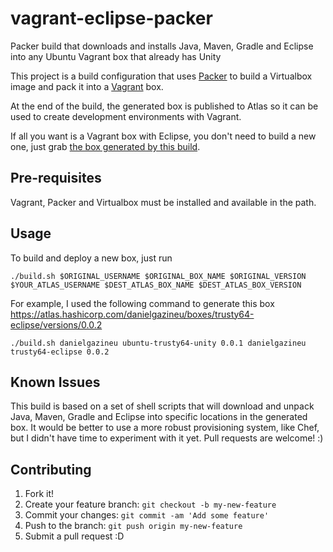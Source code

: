 # vagrant-eclipse-packer
Packer build that downloads and installs Java, Maven, Gradle and Eclipse into any Ubuntu Vagrant box that already has Unity

This project is a build configuration that uses [Packer](https://www.packer.io) to build a Virtualbox image and pack it into a [Vagrant](https://www.vagrantup.com/) box.

At the end of the build, the generated box is published to Atlas so it can be used to create development environments with Vagrant. 

If all you want is a Vagrant box with Eclipse, you don't need to build a new one, just grab [the box generated by this build](https://atlas.hashicorp.com/danielgazineu/boxes/trusty64-eclipse).

## Pre-requisites
Vagrant, Packer and Virtualbox must be installed and available in the path.

## Usage

To build and deploy a new box, just run
```
./build.sh $ORIGINAL_USERNAME $ORIGINAL_BOX_NAME $ORIGINAL_VERSION $YOUR_ATLAS_USERNAME $DEST_ATLAS_BOX_NAME $DEST_ATLAS_BOX_VERSION
```
For example, I used the following command to generate this box https://atlas.hashicorp.com/danielgazineu/boxes/trusty64-eclipse/versions/0.0.2
```
./build.sh danielgazineu ubuntu-trusty64-unity 0.0.1 danielgazineu trusty64-eclipse 0.0.2
```
## Known Issues
This build is based on a set of shell scripts that will download and unpack Java, Maven, Gradle and Eclipse into specific locations in the generated box. 
It would be better to use a more robust provisioning system, like Chef, but I didn't have time to experiment with it yet. Pull requests are welcome! :)

## Contributing
1. Fork it!
2. Create your feature branch: `git checkout -b my-new-feature`
3. Commit your changes: `git commit -am 'Add some feature'`
4. Push to the branch: `git push origin my-new-feature`
5. Submit a pull request :D
